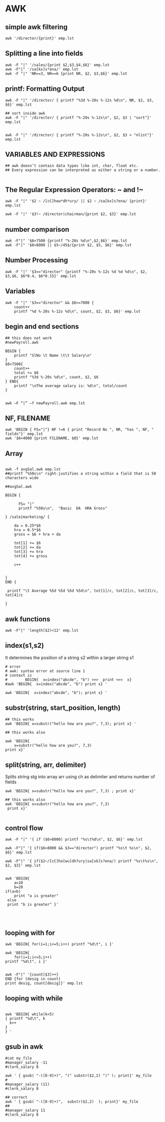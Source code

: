 # AWK

## simple awk filtering
```
awk '/director/{print}' emp.lst

```


## Splitting a line into fields
```
awk -F "|" '/sales/{print $2,$3,$4,$6}' emp.lst
awk -F"|" '/sa[kx]s*ena/' emp.lst
awk -F "|" 'NR==3, NR==6 {print NR, $2, $3,$6}' emp.lst
```

## printf: Formatting Output
```
awk -F "|" '/director/ { printf "%3d %-20s %-12s %d\n", NR, $2, $3, $6}' emp.lst

## sort inside awk
awk -F "|" '/director/ { printf "%-20s %-12s\n", $2, $3 | "sort"}' emp.lst


awk -F "|" '/director/ { printf "%-20s %-12s\n", $2, $3 > "nlist"}' emp.lst
```

## VARIABLES AND EXPRESSIONS

```
## awk doesn’t contain data types like int, char, float etc. 
## Every expression can be interpreted as either a string or a number.


```

## The Regular Expression Operators: ~ and !~
```
awk -F "|" '$2 ~ /[cC]how*dh*ury/ || $2 ~ /sa[kx]s?ena/ {print}' emp.lst

awk -F "|" '$3!~ /director|chairman/{print $2, $3}' emp.lst
```


## number comparison
```
awk -F"|" '$6>7500 {printf "%-20s %d\n",$2,$6}' emp.lst
awk -F"|" '$6>8000 || $5~/45$/{print $2, $5, $6}' emp.lst

```

## Number Processing
```
awk -F "|" '$3=="director" {printf "%-20s %-12s %d %d %d\n", $2, $3,$6, $6*0.4, $6*0.15}' emp.lst

```

## Variables
```
awk -F "|" '$3=="director" && $6>=7000 {
    count++
    printf "%d %-20s %-12s %d\n", count, $2, $3, $6}' emp.lst

```

## begin and end sections
```
## this does not work
#newPayroll.awk

BEGIN {
    printf "SlNo \t Name \t\t Salary\n"
} 
$6>7500{
    count++
    total += $6
    printf "%3d %-20s %d\n", count, $2, $6
} END{
    printf "\nThe average salary is: %d\n", total/count
}


awk –F “|” –f newPayroll.awk emp.lst

```


## NF, FILENAME
```
awk 'BEGIN { FS="|"} NF !=6 { print "Record No ", NR, "has ", NF, " fields"}' emp.lst 
awk '$6<4000 {print FILENAME, $0}' emp.lst

```

## Array
```

awk -f avgSal.awk emp.lst
##printf "%50s\n" right-justifies a string within a field that is 50 characters wide

##avgSal.awk

BEGIN {

      FS= "|"
      printf "%50s\n",  "Basic  DA  HRA Gross"

} /sale|marketing/ {

    da = 0.25*$6
    hra = 0.5*$6
    gross = $6 + hra + da

    tot[1] += $6
    tot[2] += da
    tot[3] += hra
    tot[4] += gross

    c++


} 
END {

 printf "\t Average %5d %5d %5d %5d\n", tot[1]/c, tot[2]/c, tot[3]/c, tot[4]/c 

}

```



## awk functions
```
awk -F"|" 'length($2)<12' emp.lst

```


## index(s1,s2)
It determines the position of a string s2 within a larger string s1

```
# error
# awk: syntax error at source line 1
# context is
#        BEGIN{  x=index("abcde", "b") >>>  print <<<  x}
#awk 'BEGIN{  x=index("abcde", "b") print x} ' 

awk 'BEGIN{  x=index("abcde", "b"); print x} ' 

```
## substr(string, start_position, length)
```
## this works
awk 'BEGIN{ x=substr("hello how are you?", 7,3); print x} '

## this works also

awk 'BEGIN{
    x=substr("hello how are you?", 7,3)
print x}'

```


## split(string, arr, delimiter)
Splits string stg into array arr using ch as delimiter and returns number of fields
```
awk 'BEGIN{ x=substr("hello how are you?", 7,3) ; print x}'

## this works also
awk 'BEGIN{ x=substr("hello how are you?", 7,3) 
 print x}'
 
```


## control flow
```
awk -F "|" '{ if ($6>8000) printf "%s\t%d\n", $2, $6}' emp.lst

awk -F"|" '{ if($6>8000 && $3=="director") printf "%s\t %s\n", $2, $6}' emp.lst

awk -F"|" '{ if($2~/[cC]ho[wu]dh?ury|sa[xk]s?ena/) printf "%s\t%s\n", $2, $3}' emp.lst


awk 'BEGIN{ 
    a=10
    b=20
if(a>b)
    print "a is greater"
 else
 print "b is greater" }'
    



```



## looping with for
```
awk 'BEGIN{ for(i=1;i<=5;i++) printf "%d\t", i }'

awk 'BEGIN{ 
    for(i=1;i<=5;i++)
printf "%d\t", i }'


awk -F"|" '{count[$3]++}
END {for (desig in count)
print desig, count[desig]}' emp.lst

```

## looping with while
```

awk 'BEGIN{ while(k<5) 
{ printf "%d\t", k 
  k++
}
} '

```

## gsub in awk
```
#cat my_file
#manager_salary -11
#clerk_salary 8

awk ' { gsub( "-([0-9]+)", "(" substr($2,2) ")" ); print}' my_file 
#
#manager_salary (11)
#clerk_salary 8

## correct
awk ' { gsub( "-([0-9]+)",  substr($2,2)  ); print}' my_file
##
#manager_salary 11
#clerk_salary 8
```